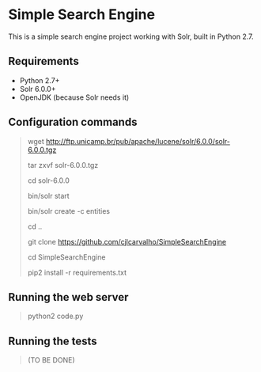Simple Search Engine
===

This is a simple search engine project working with Solr, built in Python 2.7.

Requirements
---
* Python 2.7+
* Solr 6.0.0+
* OpenJDK (because Solr needs it)

Configuration commands
---

> wget http://ftp.unicamp.br/pub/apache/lucene/solr/6.0.0/solr-6.0.0.tgz
>
> tar zxvf solr-6.0.0.tgz
>
> cd solr-6.0.0
> 
> bin/solr start
>
> bin/solr create -c entities
>
> cd ..
> 
> git clone https://github.com/cjlcarvalho/SimpleSearchEngine
> 
> cd SimpleSearchEngine
> 
> pip2 install -r requirements.txt

Running the web server
---

> python2 code.py

Running the tests
---

> (TO BE DONE)


